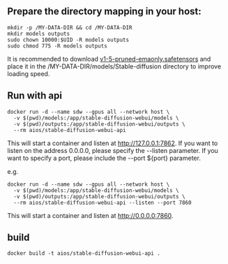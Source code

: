 ## Prepare the directory mapping in your host:
```
mkdir -p /MY-DATA-DIR && cd /MY-DATA-DIR
mkdir models outputs
sudo chown 10000:$UID -R models outputs
sudo chmod 775 -R models outputs
```
It is recommended to download [v1-5-pruned-emaonly.safetensors](https://huggingface.co/runwayml/stable-diffusion-v1-5/blob/main/v1-5-pruned-emaonly.safetensors) and place it in the /MY-DATA-DIR/models/Stable-diffusion directory to improve loading speed.


## Run with api
```
docker run -d --name sdw --gpus all --network host \
  -v $(pwd)/models:/app/stable-diffusion-webui/models \
  -v $(pwd)/outputs:/app/stable-diffusion-webui/outputs \
  --rm aios/stable-diffusion-webui-api
```
This will start a container and listen at http://127.0.0.1:7862. If you want to listen on the address 0.0.0.0, please specify the --listen parameter. If you want to specify a port, please include the --port ${port} parameter. 

e.g.

```
docker run -d --name sdw --gpus all --network host \
  -v $(pwd)/models:/app/stable-diffusion-webui/models \
  -v $(pwd)/outputs:/app/stable-diffusion-webui/outputs \
  --rm aios/stable-diffusion-webui-api --listen --port 7860
```
This will start a container and listen at http://0.0.0.0:7860.

## build
```
docker build -t aios/stable-diffusion-webui-api .
```
